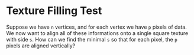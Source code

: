 # Texture Filling Test

Suppose we have `n` vertices, and for each vertex we have `p` pixels of data. We now want to align all of these informations onto a single square texture with side `s`. How can we find the minimal `s` so that for each pixel, the `p` pixels are aligned vertically?